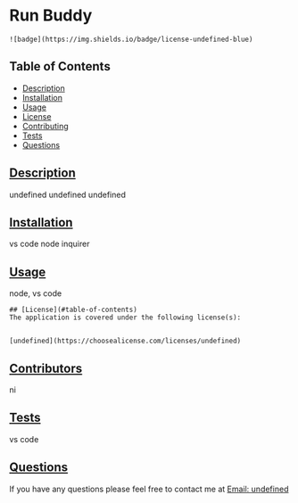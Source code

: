 # Run Buddy

  
    ![badge](https://img.shields.io/badge/license-undefined-blue)
    

  ## Table of Contents

  * [Description](#description)
  * [Installation](#installation)
  * [Usage](#usage)
  * [License](#license)
  * [Contributing](#contributing)
  * [Tests](#tests)
  * [Questions](#questions)
  
  ## [Description](#table-of-contents)
  undefined
  undefined
  undefined

  ## [Installation](#table-of-contents)
  vs code node inquirer

  ## [Usage](#table-of-contents)
  node, vs code

  
    ## [License](#table-of-contents)
    The application is covered under the following license(s):
    
    
    [undefined](https://choosealicense.com/licenses/undefined)
    
    
 
  ## [Contributors](#table-of-contents)
  ni

  ## [Tests](#table-of-contents)
  vs code

  ## [Questions](#table-of-contents)
  
  If you have any questions please feel free to contact me at [Email: undefined](mailto:undefined)
